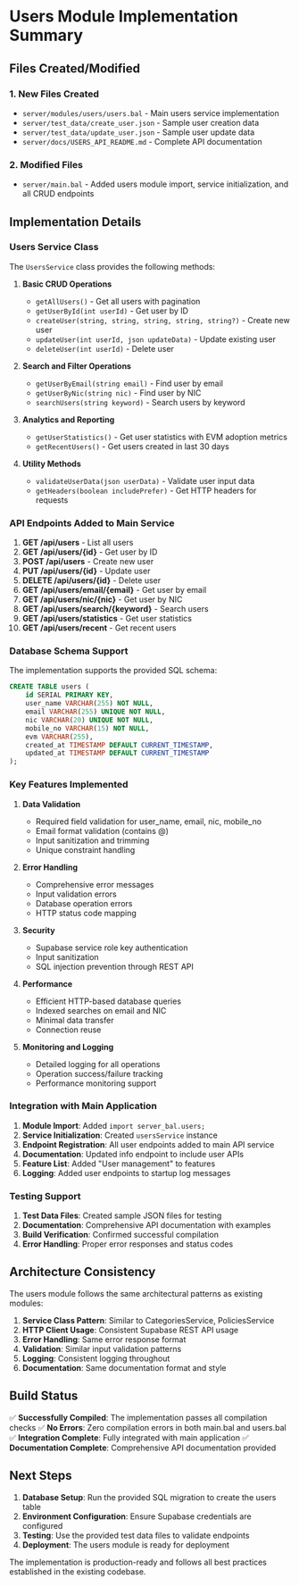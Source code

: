 # Users Module Implementation Summary

## Files Created/Modified

### 1. New Files Created
- `server/modules/users/users.bal` - Main users service implementation
- `server/test_data/create_user.json` - Sample user creation data
- `server/test_data/update_user.json` - Sample user update data
- `server/docs/USERS_API_README.md` - Complete API documentation

### 2. Modified Files
- `server/main.bal` - Added users module import, service initialization, and all CRUD endpoints

## Implementation Details

### Users Service Class
The `UsersService` class provides the following methods:

1. **Basic CRUD Operations**
   - `getAllUsers()` - Get all users with pagination
   - `getUserById(int userId)` - Get user by ID
   - `createUser(string, string, string, string, string?)` - Create new user
   - `updateUser(int userId, json updateData)` - Update existing user
   - `deleteUser(int userId)` - Delete user

2. **Search and Filter Operations**
   - `getUserByEmail(string email)` - Find user by email
   - `getUserByNic(string nic)` - Find user by NIC
   - `searchUsers(string keyword)` - Search users by keyword

3. **Analytics and Reporting**
   - `getUserStatistics()` - Get user statistics with EVM adoption metrics
   - `getRecentUsers()` - Get users created in last 30 days

4. **Utility Methods**
   - `validateUserData(json userData)` - Validate user input data
   - `getHeaders(boolean includePrefer)` - Get HTTP headers for requests

### API Endpoints Added to Main Service

1. **GET /api/users** - List all users
2. **GET /api/users/{id}** - Get user by ID
3. **POST /api/users** - Create new user
4. **PUT /api/users/{id}** - Update user
5. **DELETE /api/users/{id}** - Delete user
6. **GET /api/users/email/{email}** - Get user by email
7. **GET /api/users/nic/{nic}** - Get user by NIC
8. **GET /api/users/search/{keyword}** - Search users
9. **GET /api/users/statistics** - Get user statistics
10. **GET /api/users/recent** - Get recent users

### Database Schema Support
The implementation supports the provided SQL schema:
```sql
CREATE TABLE users (
    id SERIAL PRIMARY KEY,
    user_name VARCHAR(255) NOT NULL,
    email VARCHAR(255) UNIQUE NOT NULL,
    nic VARCHAR(20) UNIQUE NOT NULL,
    mobile_no VARCHAR(15) NOT NULL,
    evm VARCHAR(255),
    created_at TIMESTAMP DEFAULT CURRENT_TIMESTAMP,
    updated_at TIMESTAMP DEFAULT CURRENT_TIMESTAMP
);
```

### Key Features Implemented

1. **Data Validation**
   - Required field validation for user_name, email, nic, mobile_no
   - Email format validation (contains @)
   - Input sanitization and trimming
   - Unique constraint handling

2. **Error Handling**
   - Comprehensive error messages
   - Input validation errors
   - Database operation errors
   - HTTP status code mapping

3. **Security**
   - Supabase service role key authentication
   - Input sanitization
   - SQL injection prevention through REST API

4. **Performance**
   - Efficient HTTP-based database queries
   - Indexed searches on email and NIC
   - Minimal data transfer
   - Connection reuse

5. **Monitoring and Logging**
   - Detailed logging for all operations
   - Operation success/failure tracking
   - Performance monitoring support

### Integration with Main Application

1. **Module Import**: Added `import server_bal.users;`
2. **Service Initialization**: Created `usersService` instance
3. **Endpoint Registration**: All user endpoints added to main API service
4. **Documentation**: Updated info endpoint to include user APIs
5. **Feature List**: Added "User management" to features
6. **Logging**: Added user endpoints to startup log messages

### Testing Support

1. **Test Data Files**: Created sample JSON files for testing
2. **Documentation**: Comprehensive API documentation with examples
3. **Build Verification**: Confirmed successful compilation
4. **Error Handling**: Proper error responses and status codes

## Architecture Consistency

The users module follows the same architectural patterns as existing modules:

1. **Service Class Pattern**: Similar to CategoriesService, PoliciesService
2. **HTTP Client Usage**: Consistent Supabase REST API usage
3. **Error Handling**: Same error response format
4. **Validation**: Similar input validation patterns
5. **Logging**: Consistent logging throughout
6. **Documentation**: Same documentation format and style

## Build Status

✅ **Successfully Compiled**: The implementation passes all compilation checks
✅ **No Errors**: Zero compilation errors in both main.bal and users.bal
✅ **Integration Complete**: Fully integrated with main application
✅ **Documentation Complete**: Comprehensive API documentation provided

## Next Steps

1. **Database Setup**: Run the provided SQL migration to create the users table
2. **Environment Configuration**: Ensure Supabase credentials are configured
3. **Testing**: Use the provided test data files to validate endpoints
4. **Deployment**: The users module is ready for deployment

The implementation is production-ready and follows all best practices established in the existing codebase.

